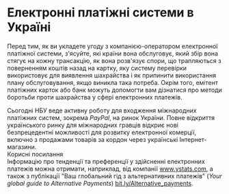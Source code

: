 # Електронні платіжні системи в Україні

Перед тим, як ви укладете угоду з компанією-оператором електронної платіжної системи, з'ясуйте, які країни вона обслуговує, який збір вона стягує на кожну трансакцію, як вона розв'язує спори, що трапляються з поверненням коштів назад на картку, яку систему перевірки використовує для виявлення шахрайства і як припинити використання плану обслуговування, якщо виникла така потреба. Окрім того, емітент платіжних карток або банк можуть допомогти вам дізнатися про методи боротьби проти шахрайства у сфері електронних платежів.

<div class="space">
<div class="eoz-wrap">
<div class="eoz-text">
Сьогодні НБУ веде активну роботу для входження міжнародних платіжних систем, зокрема <i>PayPal</i>, на ринок України. Повне відкриття українського ринку для міжнародних гравців відкриє нові безпрецедентні можливості для розвитку електронної комерції, включно з продажами товарів за кордон через українські Інтернет-магазини.
</div>
</div>
</div>

<div class="space">
<div class="eoz-wrap">
<span class="eoz">Корисні посилання</span>
<div class="eoz-text">
Інформацію про тенденції та преференції у здійсненні електронних платежів можна отримати, наприклад, від компанії <a href="http://www.ystats.com">www.ystats.com</a>, а також з публікації "Ваш глобальний гід з альтернативних платежів" (<i>Your global guide to Alternative Payments</i>) <a href="http://bit.ly/Alternative_payments">bit.ly/Alternative_payments</a>. 
</div>
</div>
</div>